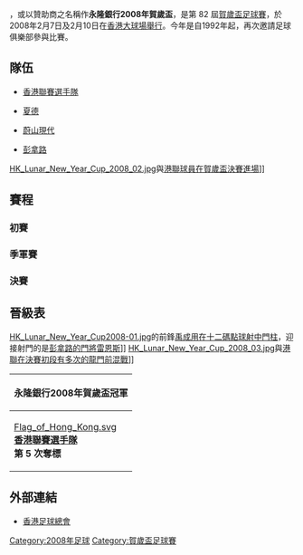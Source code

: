 ，或以贊助商之名稱作**永隆銀行2008年賀歲盃**，是第 82
屆[賀歲盃足球賽](../Page/賀歲盃足球賽.md "wikilink")，於2008年2月7日及2月10日在[香港大球場舉行](../Page/香港大球場.md "wikilink")。今年是自1992年起，再次邀請足球俱樂部參與比賽。

## 隊伍

  - [香港聯賽選手隊](https://zh.wikipedia.org/wiki/香港聯賽選手隊 "wikilink")

  - [夏德](../Page/夏德施普列特足球會.md "wikilink")

  - [蔚山現代](../Page/蔚山現代足球俱樂部.md "wikilink")

  - [彭拿路](https://zh.wikipedia.org/wiki/佩那羅爾足球俱樂部 "wikilink")

[HK_Lunar_New_Year_Cup_2008_02.jpg](https://zh.wikipedia.org/wiki/File:HK_Lunar_New_Year_Cup_2008_02.jpg "fig:HK_Lunar_New_Year_Cup_2008_02.jpg")與[港聯球員在賀歲盃決賽進場](https://zh.wikipedia.org/wiki/香港聯賽選手隊 "wikilink")\]\]

## 賽程

### 初賽

### 季軍賽

### 決賽

## 晉級表

[HK_Lunar_New_Year_Cup2008-01.jpg](https://zh.wikipedia.org/wiki/File:HK_Lunar_New_Year_Cup2008-01.jpg "fig:HK_Lunar_New_Year_Cup2008-01.jpg")的前鋒[禹成用在十二碼點球射中門柱](https://zh.wikipedia.org/wiki/禹成用 "wikilink")，迎接射門的是[彭拿路的門將雷恩斯](https://zh.wikipedia.org/wiki/佩那羅爾足球俱樂部 "wikilink")\]\]
[HK_Lunar_New_Year_Cup_2008_03.jpg](https://zh.wikipedia.org/wiki/File:HK_Lunar_New_Year_Cup_2008_03.jpg "fig:HK_Lunar_New_Year_Cup_2008_03.jpg")與[港聯在決賽初段有多次的龍門前混戰](https://zh.wikipedia.org/wiki/香港聯賽選手隊 "wikilink")\]\]

<table>
<thead>
<tr class="header">
<th><p>永隆銀行2008年賀歲盃冠軍</p></th>
</tr>
</thead>
<tbody>
<tr class="odd">
<td><p><a href="https://zh.wikipedia.org/wiki/File:Flag_of_Hong_Kong.svg" title="fig:Flag_of_Hong_Kong.svg">Flag_of_Hong_Kong.svg</a><br />
<strong><a href="https://zh.wikipedia.org/wiki/香港聯賽選手隊" title="wikilink">香港聯賽選手隊</a></strong><br />
<strong>第 5 次奪標</strong></p></td>
</tr>
</tbody>
</table>

## 外部連結

  - [香港足球總會](http://www.hkfa.com)

[Category:2008年足球](https://zh.wikipedia.org/wiki/Category:2008年足球 "wikilink")
[Category:賀歲盃足球賽](https://zh.wikipedia.org/wiki/Category:賀歲盃足球賽 "wikilink")